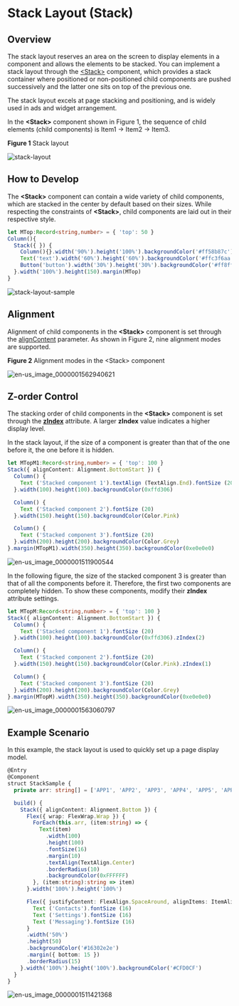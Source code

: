 # Stack Layout (Stack)


## Overview

The stack layout reserves an area on the screen to display elements in a component and allows the elements to be stacked. You can implement a stack layout through the [\<Stack>](../reference/arkui-ts/ts-container-stack.md) component, which provides a stack container where positioned or non-positioned child components are pushed successively and the latter one sits on top of the previous one.

The stack layout excels at page stacking and positioning, and is widely used in ads and widget arrangement.

In the **\<Stack>** component shown in Figure 1, the sequence of child elements (child components) is Item1 -> Item2 -> Item3.


  **Figure 1** Stack layout 

![stack-layout](figures/stack-layout.png)


## How to Develop

The **\<Stack>** component can contain a wide variety of child components, which are stacked in the center by default based on their sizes. While respecting the constraints of **\<Stack>**, child components are laid out in their respective style.



```ts
let MTop:Record<string,number> = { 'top': 50 }
Column(){
  Stack({ }) {
    Column(){}.width('90%').height('100%').backgroundColor('#ff58b87c')
    Text('text').width('60%').height('60%').backgroundColor('#ffc3f6aa')
    Button('button').width('30%').height('30%').backgroundColor('#ff8ff3eb').fontColor('#000')
  }.width('100%').height(150).margin(MTop)
}
```


![stack-layout-sample](figures/stack-layout-sample.png)


## Alignment

Alignment of child components in the **\<Stack>** component is set through the [alignContent](../reference/arkui-ts/ts-appendix-enums.md#alignment) parameter. As shown in Figure 2, nine alignment modes are supported.

  **Figure 2** Alignment modes in the \<Stack> component 

![en-us_image_0000001562940621](figures/en-us_image_0000001562940621.png)


## Z-order Control

The stacking order of child components in the **\<Stack>** component is set through the **[zIndex](../reference/arkui-ts/ts-universal-attributes-z-order.md)** attribute. A larger **zIndex** value indicates a higher display level.

  In the stack layout, if the size of a component is greater than that of the one before it, the one before it is hidden.

```ts
let MTopM1:Record<string,number> = { 'top': 100 }
Stack({ alignContent: Alignment.BottomStart }) {
  Column() {
    Text ('Stacked component 1').textAlign (TextAlign.End).fontSize (20)
  }.width(100).height(100).backgroundColor(0xffd306)

  Column() {
    Text ('Stacked component 2').fontSize (20)
  }.width(150).height(150).backgroundColor(Color.Pink)

  Column() {
    Text ('Stacked component 3').fontSize (20)
  }.width(200).height(200).backgroundColor(Color.Grey)
}.margin(MTopM1).width(350).height(350).backgroundColor(0xe0e0e0)
```

![en-us_image_0000001511900544](figures/en-us_image_0000001511900544.png)

In the following figure, the size of the stacked component 3 is greater than that of all the components before it. Therefore, the first two components are completely hidden. To show these components, modify their **zIndex** attribute settings.


```ts
let MTopM:Record<string,number> = { 'top': 100 }
Stack({ alignContent: Alignment.BottomStart }) {
  Column() {
    Text ('Stacked component 1').fontSize (20)
  }.width(100).height(100).backgroundColor(0xffd306).zIndex(2)

  Column() {
    Text ('Stacked component 2').fontSize (20)
  }.width(150).height(150).backgroundColor(Color.Pink).zIndex(1)

  Column() {
    Text ('Stacked component 3').fontSize (20)
  }.width(200).height(200).backgroundColor(Color.Grey)
}.margin(MTopM).width(350).height(350).backgroundColor(0xe0e0e0)
```

![en-us_image_0000001563060797](figures/en-us_image_0000001563060797.png)


## Example Scenario

In this example, the stack layout is used to quickly set up a page display model.


```ts
@Entry
@Component
struct StackSample {
  private arr: string[] = ['APP1', 'APP2', 'APP3', 'APP4', 'APP5', 'APP6', 'APP7', 'APP8'];

  build() {
    Stack({ alignContent: Alignment.Bottom }) {
      Flex({ wrap: FlexWrap.Wrap }) {
        ForEach(this.arr, (item:string) => {
          Text(item)
            .width(100)
            .height(100)
            .fontSize(16)
            .margin(10)
            .textAlign(TextAlign.Center)
            .borderRadius(10)
            .backgroundColor(0xFFFFFF)
        }, (item:string):string => item)
      }.width('100%').height('100%')

      Flex({ justifyContent: FlexAlign.SpaceAround, alignItems: ItemAlign.Center }) {
        Text ('Contacts').fontSize (16)
        Text ('Settings').fontSize (16)
        Text ('Messaging').fontSize (16)
      }
      .width('50%')
      .height(50)
      .backgroundColor('#16302e2e')
      .margin({ bottom: 15 })
      .borderRadius(15)
    }.width('100%').height('100%').backgroundColor('#CFD0CF')
  }
}
```


![en-us_image_0000001511421368](figures/en-us_image_0000001511421368.png)
